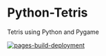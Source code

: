 # Python-Tetris
Tetris using Python and Pygame

[![pages-build-deployment](https://github.com/mariavarg/mariavarg.github.io/actions/workflows/pages/pages-build-deployment/badge.svg?branch=main)](https://github.com/mariavarg/mariavarg.github.io/actions/workflows/pages/pages-build-deployment)

